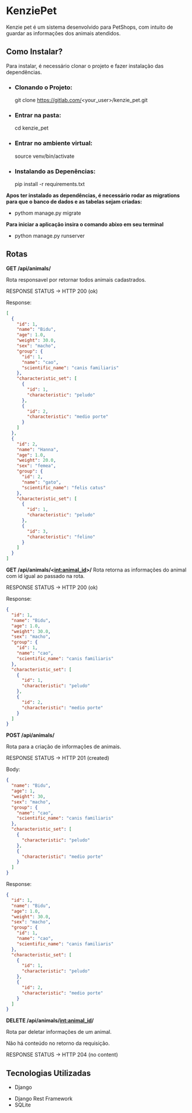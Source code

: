 # KenziePet

Kenzie pet é um sistema desenvolvido para PetShops, com intuito de guardar as informações dos animais atendidos.

## Como Instalar?

Para instalar, é necessário clonar o projeto e fazer instalação das dependências.

- ### Clonando o Projeto:

  git clone https://gitlab.com/<your_user>/kenzie_pet.git

- ### Entrar na pasta:

  cd kenzie_pet

- ### Entrar no ambiente virtual:
  source venv/bin/activate

* ### Instalando as Depenências:
  pip install -r requirements.txt

**Apos ter instalado as dependências, é necessário rodar as migrations para que o banco de dados e as tabelas sejam criadas:**

- pythom manage.py migrate

**Para iniciar a aplicação insira o comando abixo em seu terminal**

- python manage.py runserver

## Rotas

**GET /api/animals/**

Rota responsavel por retornar todos animais cadastrados.

RESPONSE STATUS -> HTTP 200 (ok)

Response:

```json
[
  {
    "id": 1,
    "name": "Bidu",
    "age": 1.0,
    "weight": 30.0,
    "sex": "macho",
    "group": {
      "id": 1,
      "name": "cao",
      "scientific_name": "canis familiaris"
    },
    "characteristic_set": [
      {
        "id": 1,
        "characteristic": "peludo"
      },
      {
        "id": 2,
        "characteristic": "medio porte"
      }
    ]
  },
  {
    "id": 2,
    "name": "Hanna",
    "age": 1.0,
    "weight": 20.0,
    "sex": "femea",
    "group": {
      "id": 2,
      "name": "gato",
      "scientific_name": "felis catus"
    },
    "characteristic_set": [
      {
        "id": 1,
        "characteristic": "peludo"
      },
      {
        "id": 3,
        "characteristic": "felino"
      }
    ]
  }
]
```

**GET /api/animals/<<int:animal_id>>/**
Rota retorna as informações do animal com id igual ao passado na rota.

RESPONSE STATUS -> HTTP 200 (ok)

Response:

```json
{
  "id": 1,
  "name": "Bidu",
  "age": 1.0,
  "weight": 30.0,
  "sex": "macho",
  "group": {
    "id": 1,
    "name": "cao",
    "scientific_name": "canis familiaris"
  },
  "characteristic_set": [
    {
      "id": 1,
      "characteristic": "peludo"
    },
    {
      "id": 2,
      "characteristic": "medio porte"
    }
  ]
}
```

**POST /api/animals/**

Rota para a criação de informações de animais.

RESPONSE STATUS -> HTTP 201 (created)

Body:

```json
{
  "name": "Bidu",
  "age": 1,
  "weight": 30,
  "sex": "macho",
  "group": {
    "name": "cao",
    "scientific_name": "canis familiaris"
  },
  "characteristic_set": [
    {
      "characteristic": "peludo"
    },
    {
      "characteristic": "medio porte"
    }
  ]
}
```

Response:

```json
{
  "id": 1,
  "name": "Bidu",
  "age": 1.0,
  "weight": 30.0,
  "sex": "macho",
  "group": {
    "id": 1,
    "name": "cao",
    "scientific_name": "canis familiaris"
  },
  "characteristic_set": [
    {
      "id": 1,
      "characteristic": "peludo"
    },
    {
      "id": 2,
      "characteristic": "medio porte"
    }
  ]
}
```

**DELETE /api/animals/<int:animal_id>/**

Rota par deletar informações de um animal.

Não há conteúdo no retorno da requisição.

RESPONSE STATUS -> HTTP 204 (no content)

## **Tecnologias Utilizadas**

- Django

* Django Rest Framework
* SQLite

